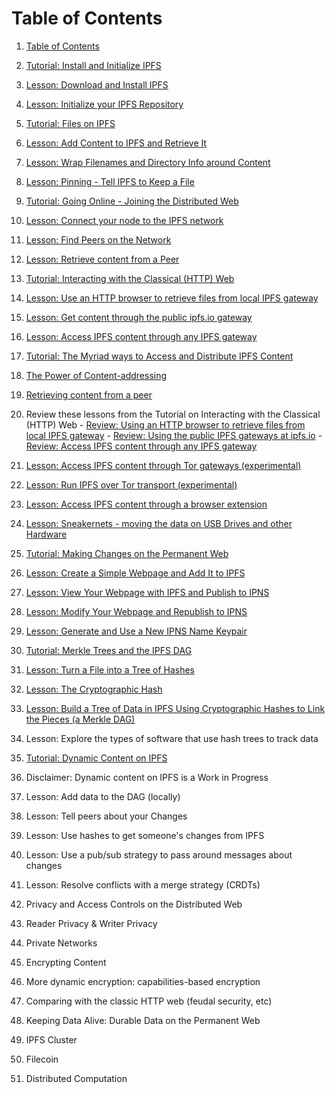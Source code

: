 # Table of Contents
1. [Table of Contents](SUMMARY.md)

2. [Tutorial: Install and Initialize IPFS](/install-ipfs/README.md)
  1. [Lesson: Download and Install IPFS](/install-ipfs/lessons/download-and-install.md)
  2. [Lesson: Initialize your IPFS Repository](/install-ipfs/lessons/initialize-repository.md)

3. [Tutorial: Files on IPFS](/files-on-ipfs/README.md)
  1. [Lesson: Add Content to IPFS and Retrieve It](/files-on-ipfs/lessons/add-and-retrieve-file-content.md)
  2. [Lesson: Wrap Filenames and Directory Info around Content](/files-on-ipfs/lessons/wrap-directories-around-content.md)
  3. [Lesson: Pinning - Tell IPFS to Keep a File](/files-on-ipfs/lessons/pin-files.md)

4. [Tutorial: Going Online - Joining the Distributed Web](/going-online/README.md)
  1. [Lesson: Connect your node to the IPFS network](/going-online/lessons/connect-your-node.md)
  2. [Lesson: Find Peers on the Network](/going-online/lessons/find-peers.md)
  3. [Lesson: Retrieve content from a Peer](/going-online/lessons/retrieve-from-peer.md)

5. [Tutorial: Interacting with the Classical (HTTP) Web](/classical-web/README.md)
  1. [Lesson: Use an HTTP browser to retrieve files from local IPFS gateway](/classical-web/lessons/local-gateway.md)
  2. [Lesson: Get content through the public ipfs.io gateway](/classical-web/lessons/public-gateways.md)
  3. [Lesson: Access IPFS content through any IPFS gateway](/classical-web/lessons/other-gateways.md)

6. [Tutorial: The Myriad ways to Access and Distribute IPFS Content](/avenues-for-access/README.md)
  1. [The Power of Content-addressing](/avenues-for-access/lessons/power-of-content-addressing.md)
  2. [Retrieving content from a peer](/going-online/lessons/retrieve-from-peer.md)
  3. Review these lessons from the Tutorial on Interacting with the Classical (HTTP) Web
    - [Review: Using an HTTP browser to retrieve files from local IPFS gateway](/classical-web/lessons/local-gateway.md)
    - [Review: Using the public IPFS gateways at ipfs.io](/classical-web/lessons/public-gateways.md)
    - [Review: Access IPFS content through any IPFS gateway](/aclassical-web/lessons/other-gateways.md)
  4. [Lesson: Access IPFS content through Tor gateways (experimental)](/avenues-for-access/lessons/tor-gateways.md)
  5. [Lesson: Run IPFS over Tor transport (experimental)](/avenues-for-access/lessons/tor-transport.md)
  6. [Lesson: Access IPFS content through a browser extension](/avenues-for-access/lessons/browser-extension.md)
  7. [Lesson: Sneakernets - moving the data on USB Drives and other Hardware](/avenues-for-access/lessons/sneakernets.md)

7. [Tutorial: Making Changes on the Permanent Web](publishing-changes/README.md)
  1. [Lesson: Create a Simple Webpage and Add It to IPFS](publishing-changes/lessons/create-webpage.md)
  2. [Lesson: View Your Webpage with IPFS and Publish to IPNS](publishing-changes/lessons/view-and-publish.md)
  3. [Lesson: Modify Your Webpage and Republish to IPNS](publishing-changes/lessons/modify-republish.md)
  4. [Lesson: Generate and Use a New IPNS Name Keypair](publishing-changes/lessons/generate-keypair.md)

8. [Tutorial: Merkle Trees and the IPFS DAG](ipfs-dag/README.md)
  1. [Lesson: Turn a File into a Tree of Hashes](/ipfs-dag/lessons/files-as-dags.md)
  2. [Lesson: The Cryptographic Hash](/ipfs-dag/lessons/crypto-hash.md)
  3. [Lesson: Build a Tree of Data in IPFS Using Cryptographic Hashes to Link the Pieces (a Merkle DAG)](/ipfs-dag/lessons/blocks-from-scratch.md)
  4. Lesson: Explore the types of software that use hash trees to track data

9. [Tutorial: Dynamic Content on IPFS](/dynamic-content/README.md)
  1. Disclaimer: Dynamic content on IPFS is a Work in Progress
  2. Lesson: Add data to the DAG (locally)
  3. Lesson: Tell peers about your Changes
  4. Lesson: Use hashes to get someone's changes from IPFS
  5. Lesson: Use a pub/sub strategy to pass around messages about changes
  6. Lesson: Resolve conflicts with a merge strategy (CRDTs)

10. Privacy and Access Controls on the Distributed Web
  1. Reader Privacy & Writer Privacy
  2. Private Networks
  3. Encrypting Content
  4. More dynamic encryption: capabilities-based encryption
  4. Comparing with the classic HTTP web (feudal security, etc)

11. Keeping Data Alive: Durable Data on the Permanent Web
  1. IPFS Cluster
  2. Filecoin

12. Distributed Computation

